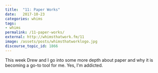 ```yaml
---
title:  "11: Paper Works"
date:   2017-10-23
categories: whims
tags:
- whims
permalink: /11-paper-works/
external: http://whimsthatwork.fm/11
image: /assets/posts/whimsthatworklogo.jpg
discourse_topic_id: 1866
---
```

This week Drew and I go into some more depth about paper and why it is becoming a go-to tool for me. Yes, I'm addicted.
<!--more-->
